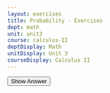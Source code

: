 ```yaml
---
layout: exercises
title: Probability - Exercises
dept: math
unit: unit3
course: calculus-II
deptDisplay: Math
unitDisplay: Unit 3
courseDisplay: Calculus II
---
```


<div class="answerBox">
<button onclick="myFunction('answer1')" class="answerButton">Show Answer</button>
<div  id="answer1" class="answer" >

